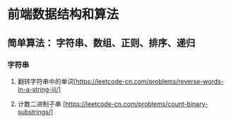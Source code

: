 # 前端数据结构和算法

## 简单算法： 字符串、数组、正则、排序、递归

### 字符串

1. 翻转字符串中的单词[https://leetcode-cn.com/problems/reverse-words-in-a-string-iii/]

2. 计数二进制子串 [https://leetcode-cn.com/problems/count-binary-substrings/]
